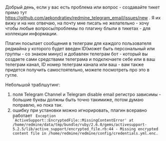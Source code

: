 Добрый день, если у вас есть проблема или вопрос - создавайте тикет прямо тут https://github.com/aekondratiev/redmine_telegram_email/issues/new .
Я их вижу и на них отвечаю, на почту мне писать не желательно - хочу чтобы любые вопросы/проблемы по плагину блыли в тикетах - для коллекции информации.

Плагин посылает сообщения в телеграм для каждого пользователя редмайна у которого будет введен ID(может быть персональный или группы - со знаком минус) и добавлен телеграм бот - который вы создаете сами средствами телеграма и подключаете себе или в ваш телеграм канал, ID номер телеграм канала или ваш - вам также придется получить самостоятельно, можете посмотреть про это в гугле. 

Небольшой траблшутинг: 
1. поля Telegram Channel и Telegram disable email регистро зависимы - большие буквы должны быть точно такимиже, потом думаю поправлю, но пока так. 
2. ошибку при установки можно игнорировать, плагин всеравно работает ``` Exception `ActiveSupport::EncryptedFile::MissingContentError' at /home/redmine/data/tmp/bundle/ruby/2.6.0/gems/activesupport-5.2.5/lib/active_support/encrypted_file.rb:44 - Missing encrypted content file in /home/redmine/redmine/config/credentials.yml.enc.```


